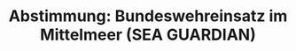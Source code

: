 ---
abstimmung:
  abstimmung: 3
  bundestagssitzung: 23
  datum: 22. März 2018
  legislaturperiode: 19
categories:
- Todo
data:
- title: Abstimmungsergebnis 20180322_3-data.pdf
  url: /res/2021-btw/abstimmungsergebnisse/20180322_3-data.pdf
- title: Abstimmungsergebnis 20180322_3_xls-data.xls
  url: /res/2021-btw/abstimmungsergebnisse/20180322_3_xls-data.xls
- title: Abstimmungsergebnis 20180322_3_xls-datacsv
  url: /res/2021-btw/abstimmungsergebnisse/csv/20180322_3_xls-datacsv
ergebnis:
  AfD:
    enthaltung: 2
    gesamt: 92
    ja: 0
    nein: 80
    nichtabgegeben: 10
    ungueltig: 0
  Bündnis 90/Die Grünen:
    enthaltung: 3
    gesamt: 67
    ja: 0
    nein: 60
    nichtabgegeben: 4
    ungueltig: 0
  Die Linke:
    enthaltung: 0
    gesamt: 69
    ja: 0
    nein: 52
    nichtabgegeben: 17
    ungueltig: 0
  FDP:
    enthaltung: 0
    gesamt: 80
    ja: 78
    nein: 0
    nichtabgegeben: 2
    ungueltig: 0
  cdu/csu:
    enthaltung: 0
    gesamt: 246
    ja: 222
    nein: 0
    nichtabgegeben: 24
    ungueltig: 0
  file: 20180322_3_xls-data.xls
  fraktionslos:
    enthaltung: 0
    gesamt: 2
    ja: 0
    nein: 2
    nichtabgegeben: 0
    ungueltig: 0
  spd:
    enthaltung: 1
    gesamt: 153
    ja: 136
    nein: 3
    nichtabgegeben: 13
    ungueltig: 0
layout: abstimmung
links:
- title: Link zu bundestag.de
  url: https://www.bundestag.de/parlament/plenum/abstimmung/abstimmung?id=507
preview: 'Deutscher Bundestag


  23. Sitzung des Deutschen Bundestages

  am Donnerstag, 22. März 2018


  Endgültiges Ergebnis der Namentlichen Abstimmung Nr. 3


  Beschlussempfehlung des Auswärtigen Ausschusses (3. Ausschuss) zu dem Antrag der

  Bundesregierung

  Fortsetzung der Beteiligung bewaffneter deutscher Streitkräfte an der NATO-geführten

  Maritimen Sicherheitsoperation SEA GUARDIAN im Mittelmeer

  Drs. 19/1097 und 19/1302'
tags:
- Todo
title: 'Abstimmung: Bundeswehreinsatz im Mittelmeer (SEA GUARDIAN)'
---